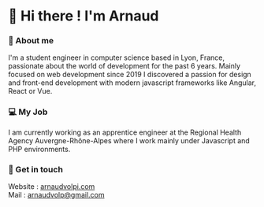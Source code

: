 # 👋 Hi there ! I'm Arnaud 


### 🙂  About me 
I'm a student engineer in computer science based in Lyon, France, passionate about the world of development for the past 6 years. Mainly focused on web development since 2019 I discovered a passion for design and front-end development with modern javascript frameworks like Angular, React or Vue.

### 💻  My Job
I am currently working as an apprentice engineer at the Regional Health Agency Auvergne-Rhône-Alpes where I work mainly  under Javascript and PHP environments.

### 💬  Get in touch
Website : [arnaudvolpi.com](https://arnaudvolpi.com) <br />
Mail : [arnaudvolp@gmail.com](mailto:arnaudvolp@gmail.com?subject=[GitHub]%20Contact%20)
<!--
**ArnaudVolpi/arnaudvolpi** is a ✨ _special_ ✨ repository because its `README.md` (this file) appears on your GitHub profile.

Here are some ideas to get you started:

- 🔭 I’m currently working on ...
- 🌱 I’m currently learning ...
- 👯 I’m looking to collaborate on ...
- 🤔 I’m looking for help with ...
- 💬 Ask me about ...
- 📫 How to reach me: ...
- 😄 Pronouns: ...
- ⚡ Fun fact: ...
-->
